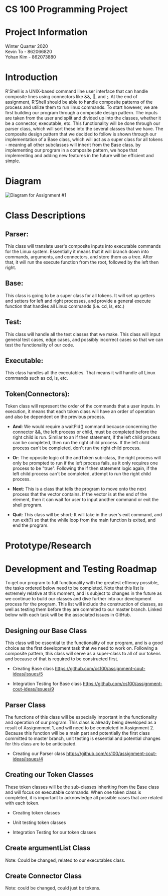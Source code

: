# CS 100 Programming Project

# Project Information
Winter Quarter 2020<br/>
Kevin To - 862066820<br/>
Yohan Kim - 862073880

# Introduction
R'Shell is a UNIX-based command line user interface that can handle composite lines using connectors like &&, ||, and ;. At the end of assignment, R'Shell should be able to handle composite patterns of the process and utilize them to run linux commands. To start however, we are first building our program through a composite design pattern. The inputs are taken from the user and split and divided up into the classes, whether it be a connector, executable, etc. This functionality will be done through our parser class, which will sort these into the several classes that we have. The composite design pattern that we decided to follow is shown through our implementation of a Base class, which will act as a super class for all tokens - meaning all other subclasses will inherit from the Base class. by implementing our program in a composite pattern, we hope that implementing and adding new features in the future will be efficient and simple.  

# Diagram

![Diagram for Assignment #1](https://github.com/cs100/assignment-cout-ideas/blob/master/images/R'Shell%20Assignment%201.png?raw=true)



# Class Descriptions

## __Parser__:
This class will translate user's composite inputs into executable commands for the Linux system. Essentially it means that it will branch down into commands, arguments, and connectors, and store them as a tree. After that, it will run the execute function from the root, followed by the left then right.

## __Base__:
This class is going to be a super class for all tokens. It will set up getters and setters for left and right processes, and provide a general execute function that handles all Linux commands (i.e. cd, ls, etc.)

## __Test__:
This class will handle all the test classes that we make. This class will input general test cases, edge cases, and possibly incorrect cases so that we can test the functionality of our code.

## __Executable__:
This class handles all the executables. That means it will handle all Linux commands such as cd, ls, etc.

## __Token(Connectors)__:
Token class will represent the order of the commands that a user inputs. In execution, it means that each token class will have an order of operation and also be dependent on the previous process.

  * __And__: We would require a waitPid() command because concerning the connector &&, the left process or child, must be completed before the right child is run. Similar to an if then statement, if the left child process can be completed, then run the right child process. If the left child process can't be completed, don't run the right child process. 

  * __Or__: The opposite logic of the andToken sub-class, the right process will only be prompted to run if the left process fails, as it only requires one process to be "true". Following the if then statement logic again, if the left child process can't be completed, attempt to run the right child process. 

  * __Next__: This is a class that tells the program to move onto the next process that the vector contains. If the vector is at the end of the element, then it can wait for user to input another command or exit the shell program. 

  * __Quit__: This class will be short; It will take in the user's exit command, and run exit(1) so that the while loop from the main function is exited, and end the program. 


# Prototype/Research

# Development and Testing Roadmap

To get our program to full functionality with the greatest effiency possible, the tasks ordered below need to be completed. Note that this list is extremely relative at this moment, and is subject to changes in the future as we continue to build our classes and dive further into our development process for the program. This list will include the construction of classes, as well as testing them before they are commited to our master branch. Linked below with each task will be the associated issues in GitHub.

## Designing our Base Class
This class will be essential to the functionality of our program, and is a good choice as the first development task that we need to work on. Following a composite pattern, this class will serve as a super-class to all of our tokens and because of that is required to be constructed first. 

* Creating Base class
https://github.com/cs100/assignment-cout-ideas/issues/5

* Integration Testing for Base class
https://github.com/cs100/assignment-cout-ideas/issues/9



## Parser Class

The functions of this class will be especially important in the functionality and operation of our program. This class is already being developed as a result of Assignmnent 1, and will need to be completed in Assignment 2. Because this function will be a main part and potentially the first class committed to master branch, unit testing is essential and potential changes for this class are to be anticipated. 

* Creating our Parser class 
https://github.com/cs100/assignment-cout-ideas/issues/4

## Creating our Token Classes

These token classes will be the sub-classes inheriting from the Base class and will focus on executable commands. When one token class is completed, it is important to acknowledge all possible cases that are related with each token. 

* Creating token classes

* Unit testing token classes 

* Integration Testing for our token classes 

## Create argumentList Class
Note: Could be changed, related to our executables class.

## Create Connector Class 
Note: could be changed, could just be tokens.







